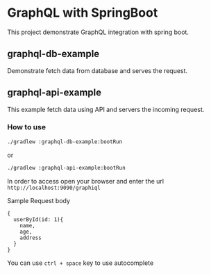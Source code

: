 # GraphQL with SpringBoot
This project demonstrate GraphQL integration with spring boot.

## graphql-db-example
Demonstrate fetch data from database and serves the request.

## graphql-api-example
This example fetch data using API and servers the incoming request.

### How to use

```bash
./gradlew :graphql-db-example:bootRun
```

or

```bash
./gradlew :graphql-api-example:bootRun
```

In order to access open your browser and enter the url `http://localhost:9090/graphiql` 

Sample Request body
 
```
{
  userById(id: 1){
    name,
    age,
    address
  }
}
```

You can use `ctrl + space` key to use autocomplete
